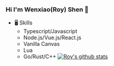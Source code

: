 ### Hi I'm Wenxiao(Roy) Shen 👋
- 🖥 Skills
  - Typescript/Javascript
  - Node.js/Vue.js/React.js
  - Vanilla Canvas
  - Lua
  - Go/Rust/C++
[![Roy's github stats](https://github-readme-stats.vercel.app/api?username=RoyShen12&show_icons=true&theme=radical)](https://github.com/anuraghazra/github-readme-stats)
<!--START_SECTION:waka-->
<!--END_SECTION:waka-->
